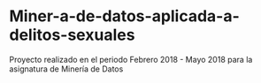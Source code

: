# Miner-a-de-datos-aplicada-a-delitos-sexuales
Proyecto realizado en el periodo Febrero 2018 - Mayo 2018 para la asignatura de Minería de Datos
